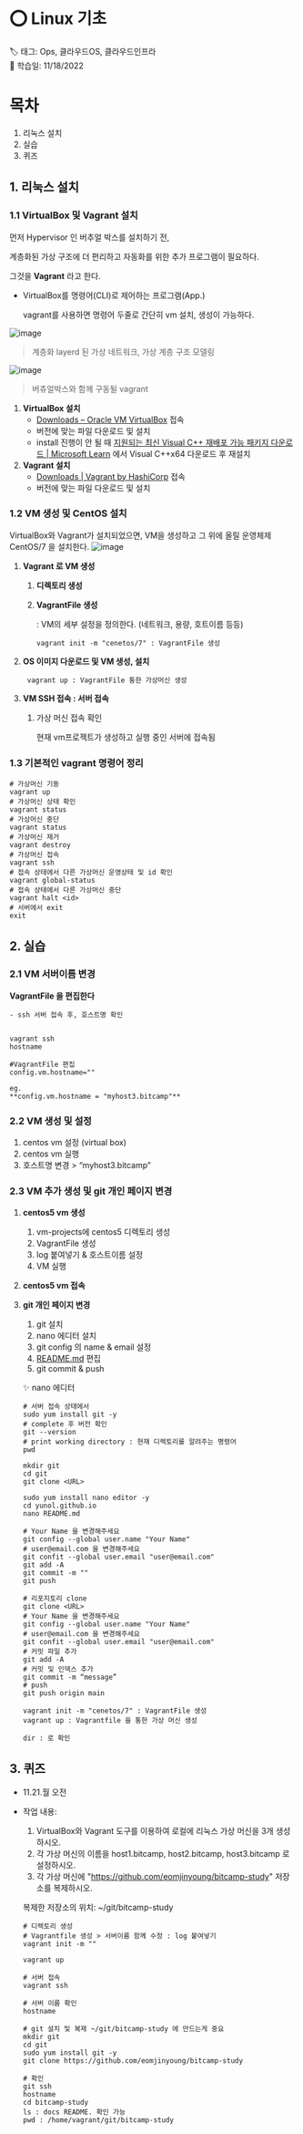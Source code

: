 # ⭕ Linux 기초

🏷 태그: Ops, 클라우드OS, 클라우드인프라  
📆 학습일: 11/18/2022

# 목차
1. 리눅스 설치
2. 실습
3. 퀴즈

## 1. 리눅스 설치


### 1.1 VirtualBox 및 Vagrant 설치

먼저 Hypervisor 인 버추얼 박스를 설치하기 전,

계층화된 가상 구조에 더 편리하고 자동화를 위한 추가 프로그램이 필요하다.

그것을 **Vagrant** 라고 한다.

- VirtualBox를 명령어(CLI)로 제어하는 프로그램(App.)
    
    vagrant를 사용하면 명령어 두줄로 간단히 vm 설치, 생성이 가능하다.
    

![image](https://user-images.githubusercontent.com/118426836/202899206-99b91874-59c9-4d01-9eeb-7b5bd15fa2bb.png)
> 계층화 layerd 된 가상 네트워크, 가상 계층 구조 모델링  

![image](https://user-images.githubusercontent.com/118426836/202899245-545f53f1-dd04-4890-a16f-923c70af2f78.png)
> 버츄얼박스와 함께 구동될 vagrant

1. **VirtualBox 설치**
    - [Downloads – Oracle VM VirtualBox](https://www.virtualbox.org/wiki/Downloads) 접속
    - 버전에 맞는 파일 다운로드 및 설치
    - install 진행이 안 될 때 [지원되는 최신 Visual C++ 재배포 가능 패키지 다운로드 | Microsoft Learn](https://answers.microsoft.com/en-us/windows/forum/all/microsoft-visual-c-redistributable-2019-x64/a2af45bb-85ce-4ab0-8318-e7be90b17725) 에서 Visual C++x64 다운로드 후 재설치
2. **Vagrant 설치**
    - [Downloads | Vagrant by HashiCorp](https://www.vagrantup.com/downloads) 접속
    - 버전에 맞는 파일 다운로드 및 설치

### 1.2 VM 생성 및 CentOS 설치

VirtualBox와 Vagrant가 설치되었으면, VM을 생성하고 그 위에 올릴 운영체제 CentOS/7 을 설치한다.
![image](https://user-images.githubusercontent.com/118426836/202899304-0addd199-ca46-49d3-b4cd-6d6f707742e1.png)

1. **Vagrant 로 VM 생성**
    1. **디렉토리 생성**
    2. **VagrantFile 생성**
        
        : VM의 세부 설정을 정의한다. (네트워크, 용량, 호트이름 등등) 
        
        ```
        vagrant init -m "cenetos/7" : VagrantFile 생성
        ```
        
2. **OS 이미지 다운로드 및 VM 생성, 설치**

        
        vagrant up : VagrantFile 통한 가상머신 생성
        

1. **VM SSH 접속 : 서버 접속**
    1. 가상 머신 접속 확인
        
        현재 vm프로젝트가 생성하고 실행 중인 서버에 접속됨
        

### 1.3 기본적인 vagrant 명령어 정리

    
    # 가상머신 기동
    vagrant up
    # 가상머신 상태 확인
    vagrant status
    # 가상머신 중단
    vagrant status
    # 가상머신 제거
    vagrant destroy
    # 가상머신 접속
    vagrant ssh
    # 접속 상태에서 다른 가상머신 운영상태 및 id 확인
    vagrant global-status
    # 접속 상태에서 다른 가상머신 중단
    vagrant halt <id>
    # 서버에서 exit
    exit
    

## 2. 실습


### 2.1 VM 서버이름 변경

**VagrantFile 을 편집한다**

    - ssh 서버 접속 후, 호스트명 확인

    
    vagrant ssh
    hostname

    #VagrantFile 편집
    config.vm.hostname=""

    eg.
    **config.vm.hostname = "myhost3.bitcamp"** 
   

### 2.2 VM 생성 및 설정

1. centos vm 설정 (virtual box)
2. centos vm 실행
3. 호스트명 변경 > “myhost3.bitcamp”

### 2.3 VM 추가 생성 및 git 개인 페이지 변경

1. **centos5 vm 생성**
    1. vm-projects에 centos5 디렉토리 생성
    2. VagrantFile 생성
    3. log 붙여넣기 & 호스트이름 설정
    4. VM 실행
2. **centos5 vm 접속**
3. **git 개인 페이지 변경**
    1. git 설치
    2. nano 에디터 설치
    3. git config 의 name & email 설정
    4. [README.md](http://README.md) 편집
    5. git commit & push
    
    ✨ nano 에디터
    
    ```
    # 서버 접속 상태에서
    sudo yum install git -y
    # complete 후 버전 확인
    git --version
    # print working directory : 현재 디렉토리를 알려주는 명령어
    pwd
    
    mkdir git
    cd git
    git clone <URL>
    
    sudo yum install nano editor -y
    cd yunol.github.io
    nano README.md
    
    # Your Name 을 변경해주세요
    git config --global user.name "Your Name"
    # user@email.com 을 변경해주세요
    git confit --global user.email "user@email.com"
    git add -A
    git commit -m ""
    git push
    ```
    

    ```
    # 리포지토리 clone  
    git clone <URL>
    # Your Name 을 변경해주세요
    git config --global user.name "Your Name"
    # user@email.com 을 변경해주세요
    git confit --global user.email "user@email.com"
    # 커밋 파일 추가
    git add -A
    # 커밋 및 인덱스 추가
    git commit -m “message”
    # push
    git push origin main

    vagrant init -m "cenetos/7" : VagrantFile 생성
    vagrant up : Vagrantfile 을 통한 가상 머신 생성

    dir : 로 확인

## 3. 퀴즈 

- 11.21.월 오전  
- 작업 내용:

    1. VirtualBox와 Vagrant 도구를 이용하여 로컬에 리눅스 가상 머신을 3개 생성하시오.
    2. 각 가상 머신의 이름을 host1.bitcamp, host2.bitcamp, host3.bitcamp 로 설정하시오.
    3. 각 가상 머신에 "https://github.com/eomjinyoung/bitcamp-study" 저장소를 복제하시오.

    복제한 저장소의 위치: ~/git/bitcamp-study

    ```
    # 디렉토리 생성
    # Vagrantfile 생성 > 서버이름 함께 수정 : log 붙여넣기
    vagrant init -m ""

    vagrant up

    # 서버 접속
    vagrant ssh

    # 서버 이름 확인
    hostname

    # git 설치 및 복제 ~/git/bitcamp-study 에 만드는게 중요
    mkdir git
    cd git
    sudo yum install git -y
    git clone https://github.com/eomjinyoung/bitcamp-study

    # 확인
    git ssh
    hostname
    cd bitcamp-study
    ls : docs README. 확인 가능
    pwd : /home/vagrant/git/bitcamp-study
    ```
